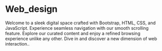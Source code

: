# Web_design
Welcome to a sleek digital space crafted with Bootstrap, HTML, CSS, and JavaScript. Experience seamless navigation with our smooth scrolling feature. Explore our curated content and enjoy a refined browsing experience unlike any other. Dive in and discover a new dimension of web interaction..
